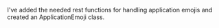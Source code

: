 I've added the needed rest functions for handling application emojis and created an ApplicationEmoji class.
